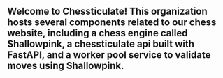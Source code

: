 ## Welcome to Chessticulate! This organization hosts several components related to our chess website, including a chess engine called Shallowpink, a chessticulate api built with FastAPI, and a worker pool service to validate moves using Shallowpink.

<!--

**Here are some ideas to get you started:**

🙋‍♀️ A short introduction - what is your organization all about?
🌈 Contribution guidelines - how can the community get involved?
👩‍💻 Useful resources - where can the community find your docs? Is there anything else the community should know?
🍿 Fun facts - what does your team eat for breakfast?;
🧙 Remember, you can do mighty things with the power of [Markdown](https://docs.github.com/github/writing-on-github/getting-started-with-writing-and-formatting-on-github/basic-writing-and-formatting-syntax)

Repositories
1. Shallowpink
Shallowpink is our custom chess engine designed to evaluate and generate chess moves. It serves as the core computational engine behind the Chessticulate project.

Features:
Implements standard chess rules
Provides move generation and evaluation
Lightweight and efficient
2. API
Our API, built with FastAPI, provides a web interface to interact with Shallowpink. This allows developers to integrate our chess engine into their applications seamlessly.

Features:
Endpoints for move validation, game state management, and more
High performance and scalability
Comprehensive documentation
3. Worker Pool
The Worker Pool service uses Shallowpink to validate chess moves requested through the API. This ensures that move validation is handled efficiently and can scale with demand.

Features:
Manages a pool of worker processes for concurrent move validation
Integrates seamlessly with the FastAPI service
Optimized for high throughput and low latency
Getting Started
Prerequisites
Python 3.8+
FastAPI
Docker (optional, for containerized deployment)
Installation
Clone the repositories:

bash
Copy code
git clone https://github.com/Chessticulate/Shallowpink.git
git clone https://github.com/Chessticulate/API.git
git clone https://github.com/Chessticulate/WorkerPool.git
Install dependencies for each project:

bash
Copy code
cd Shallowpink
pip install -r requirements.txt

cd ../API
pip install -r requirements.txt

cd ../WorkerPool
pip install -r requirements.txt
Running the Projects
Start the Shallowpink engine:

bash
Copy code
cd Shallowpink
python main.py
Run the FastAPI service:

bash
Copy code
cd ../API
uvicorn main:app --reload
Launch the Worker Pool:

bash
Copy code
cd ../WorkerPool
python worker_pool.py

-->
